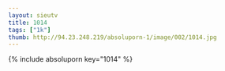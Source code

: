 ```yaml
--- 
layout: sieutv
title: 1014
tags: ["1k"]
thumb: http://94.23.248.219/absoluporn-1/image/002/1014.jpg
---
```

{% include absoluporn key="1014" %} 
